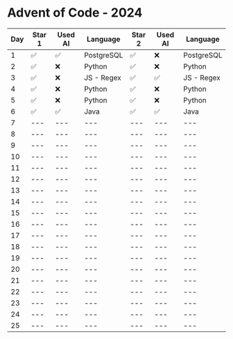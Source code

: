 # Advent of Code - 2024

| Day | Star 1 | Used AI | Language | Star 2 | Used AI | Language |
|-----|--------|---------|----------|--------|---------|----------|
| 1   | ✅ | ✅ | PostgreSQL | ✅ | ❌ | PostgreSQL |
| 2   | ✅ | ❌ | Python | ✅ | ❌ | Python |
| 3   | ✅ | ❌ | JS - Regex | ✅ | ✅ | JS - Regex |
| 4   | ✅ | ❌ | Python | ✅ | ❌ | Python |
| 5   | ✅ | ❌ | Python | ✅ | ❌ | Python |
| 6   | ✅ | ✅ | Java | ✅ | ✅ | Java |
| 7   | ---    | ---     | ---      | ---    | ---     | ---      |
| 8   | ---    | ---     | ---      | ---    | ---     | ---      |
| 9   | ---    | ---     | ---      | ---    | ---     | ---      |
| 10  | ---    | ---     | ---      | ---    | ---     | ---      |
| 11  | ---    | ---     | ---      | ---    | ---     | ---      |
| 12  | ---    | ---     | ---      | ---    | ---     | ---      |
| 13  | ---    | ---     | ---      | ---    | ---     | ---      |
| 14  | ---    | ---     | ---      | ---    | ---     | ---      |
| 15  | ---    | ---     | ---      | ---    | ---     | ---      |
| 16  | ---    | ---     | ---      | ---    | ---     | ---      |
| 17  | ---    | ---     | ---      | ---    | ---     | ---      |
| 18  | ---    | ---     | ---      | ---    | ---     | ---      |
| 19  | ---    | ---     | ---      | ---    | ---     | ---      |
| 20  | ---    | ---     | ---      | ---    | ---     | ---      |
| 21  | ---    | ---     | ---      | ---    | ---     | ---      |
| 22  | ---    | ---     | ---      | ---    | ---     | ---      |
| 23  | ---    | ---     | ---      | ---    | ---     | ---      |
| 24  | ---    | ---     | ---      | ---    | ---     | ---      |
| 25  | ---    | ---     | ---      | ---    | ---     | ---      |
